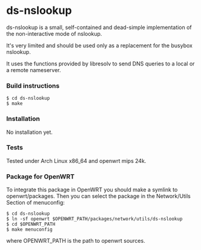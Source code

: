# ds-nslookup

ds-nslookup is a small, self-contained and dead-simple implementation of the non-interactive mode of nslookup.

It's very limited and should be used only as a replacement for the busybox nslookup.

It uses the functions provided by libresolv to send DNS queries to a local or a remote nameserver.

### Build instructions
```
$ cd ds-nslookup
$ make
```

### Installation

No installation yet.

### Tests

Tested under Arch Linux x86_64 and openwrt mips 24k.

### Package for OpenWRT

To integrate this package in OpenWRT you should make a symlink to openwrt/packages.
Then you can select the package in the Network/Utils Section of menuconfig:

```
$ cd ds-nslookup
$ ln -sf openwrt $OPENWRT_PATH/packages/network/utils/ds-nslookup
$ cd $OPENWRT_PATH
$ make menuconfig
```

where OPENWRT_PATH is the path to openwrt sources.
